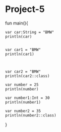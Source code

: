 # Project-5

fun main(){


    var car:String = "BMW"
    println(car)
    
    
    var car1 = "BMW"
    println(car1)
    
    
    
    var car2 = "BMW"
    println(car2::class)
    
    var number = 25
    println(number)
    
    var number1:Int = 30
    println(number1)
    
    var number2 = 35
    println(number2::class)
   
}
